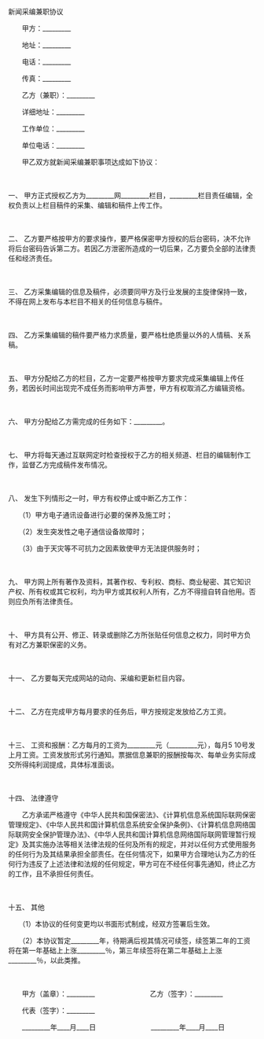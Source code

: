 



新闻采编兼职协议



 

　　甲方：_________

　　地址：_________

　　电话：_________

　　传真：_________　　

　　乙方（兼职）：_________

　　详细地址：_________

　　工作单位：_________

　　单位电话：_________　　

　　甲乙双方就新闻采编兼职事项达成如下协议：

　　

一、
甲方正式授权乙方为_________网_________栏目，_________栏目责任编辑，全权负责以上栏目稿件的采集、编辑和稿件上传工作。

　　

二、
乙方要严格按甲方的要求操作，要严格保密甲方授权的后台密码，决不允许将后台密码告诉第二方。若因乙方泄密所造成的一切后果，乙方要负全部的法律责任和经济责任。

　　

三、
乙方采集编辑的信息及稿件，必须要同甲方及行业发展的主旋律保持一致，不得在网上发布与本栏目不相关的任何信息与稿件。

　　

四、
乙方采集编辑的稿件要严格力求质量，要严格杜绝质量以外的人情稿、关系稿。

　　

五、
甲方分配给乙方的栏目，乙方一定要严格按甲方要求完成采集编辑上传任务，若因长时间出现完不成任务而影响甲方声誉，甲方有权取消乙方编辑资格。

　　

六、
甲方分配给乙方需完成的任务如下：_________。

　　

七、
甲方将每天通过互联网定时检查授权于乙方的相关频道、栏目的编辑制作工作，监督乙方完成稿件发布情况。

　　

八、
发生下列情形之一时，甲方有权停止或中断乙方工作：

　　（1）甲方电子通讯设备进行必要的保养及施工时；

　　（2）发生突发性之电子通信设备故障时；

　　（3）由于天灾等不可抗力之因素致使甲方无法提供服务时；

　　

九、
甲方网上所有著作及资料，其著作权、专利权、商标、商业秘密、其它知识产权、所有权或其它权利，均为甲方或其权利人所有，乙方不得擅自转自他用。否则应负所有法律责任。

　　

十、
甲方具有公开、修正、转录或删除乙方所张贴任何信息之权力，同时甲方负有对乙方兼职保密的义务。

　　

十一、
乙方要每天完成网站的动向、采编和更新栏目内容。

　　

十二、
乙方在完成甲方每月要求的任务后，甲方按规定发放给乙方工资。

　　

十三、
工资和报酬：乙方每月的工资为_________元（_________元），每月5 10号发上月工资。工资发放形式另行通知。票据信息兼职的报酬按每次、每单业务实际成交所得纯利润提成，具体标准面谈。

　　

十四、
法律遵守

　　乙方承诺严格遵守《中华人民共和国保密法》、《计算机信息系统国际联网保密管理规定》、《中华人民共和国计算机信息系统安全保护条例》、《计算机信息网络国际联网安全保护管理办法》、《中华人民共和国计算机信息网络国际联网管理暂行规定》及其实施办法等相关法律法规的任何及所有的规定，并对以任何方式使用服务的任何行为及其结果承担全部责任。在任何情况下，如果甲方合理地认为乙方的任何行为违反了上述法律和法规的任何规定，甲方可在不经任何事先通知，终止乙方的工作，且不承担任何责任。

　　

十五、
其他

　　（1）本协议的任何变更均以书面形式制成，经双方签署后生效。

　　（2）本协议暂定_________年，待期满后视其情况可续签，续签第二年的工资将在第一年基础上上涨_________％，第三年续签将在第二年基础上上涨_________％，以此类推。

　　

　　甲方（盖章）：_________　　　　　　　　乙方（签字）：_________　　

　　代表（签字）：_________　　

　　_________年____月____日　　　　　　　　_________年____月____日